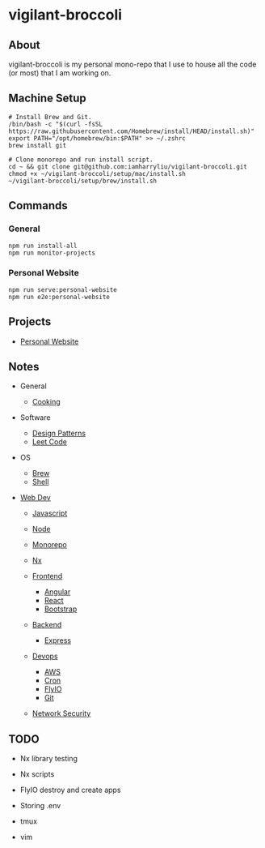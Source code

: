# vigilant-broccoli

## About

vigilant-broccoli is my personal mono-repo that I use to house all the code (or most) that I am working on.

## Machine Setup

```
# Install Brew and Git.
/bin/bash -c "$(curl -fsSL https://raw.githubusercontent.com/Homebrew/install/HEAD/install.sh)"
export PATH="/opt/homebrew/bin:$PATH" >> ~/.zshrc
brew install git

# Clone monorepo and run install script.
cd ~ && git clone git@github.com:iamharryliu/vigilant-broccoli.git
chmod +x ~/vigilant-broccoli/setup/mac/install.sh
~/vigilant-broccoli/setup/brew/install.sh
```

## Commands

### General

```
npm run install-all
npm run monitor-projects
```

### Personal Website

```
npm run serve:personal-website
npm run e2e:personal-website
```

## Projects

- [Personal Website](projects/personal-website/)

## Notes

- General

  - [Cooking](notes/cooking.md)

- Software

  - [Design Patterns](notes/design-patterns.md)
  - [Leet Code](notes/leet-code.md)

- OS

  - [Brew](notes/brew.md)
  - [Shell](notes/shell/shell.md)

- [Web Dev](notes/web-dev/web-dev.md)

  - [Javascript](notes/javascript.md)
  - [Node](notes/node.md)
  - [Monorepo](notes/monorepo.md)
  - [Nx](notes/nx.md)
  - [Frontend](notes/web-dev/frontend/frontend.md)
    - [Angular](notes/web-dev/frontend/angular.md)
    - [React](notes/web-dev/frontend//react.md)
    - [Bootstrap](notes/web-dev/frontend/bootstrap.md)
  - [Backend](notes/web-dev/backend/backend.md)
    - [Express](notes/web-dev/backend/express.md)
  - [Devops](notes/web-dev/devops/devops.md)

    - [AWS](notes/aws.md)
    - [Cron](notes/cron.md)
    - [FlyIO](notes/flyio.md)
    - [Git](notes/git.md)

  - [Network Security](notes/network-security/network-security.md)

## TODO

- Nx library testing

- Nx scripts

- FlyIO destroy and create apps

- Storing .env

- tmux

- vim
